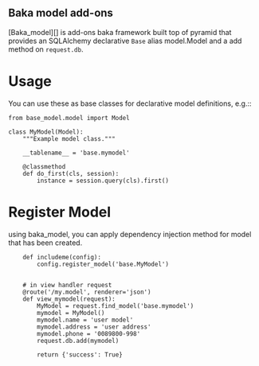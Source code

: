 ## Baka model add-ons

[Baka_model][] is add-ons baka framework built top of pyramid that provides an SQLAlchemy
declarative `Base` alias model.Model and a add method on `request.db`.

# Usage

You can use these as base classes for declarative model definitions, e.g.::

    from base_model.model import Model

    class MyModel(Model):
        """Example model class."""
        
        __tablename__ = 'base.mymodel'

        @classmethod
        def do_first(cls, session):
            instance = session.query(cls).first()

# Register Model

using baka_model, you can apply dependency injection method for model that has been created.

```
    def includeme(config):
        config.register_model('base.MyModel')
        
        
    # in view handler request
    @route('/my.model', renderer='json') 
    def view_mymodel(request):
        MyModel = request.find_model('base.mymodel')
        mymodel = MyModel()
        mymodel.name = 'user model'
        mymodel.address = 'user address'
        mymodel.phone = '0089800-998'
        request.db.add(mymodel)
        
        return {'success': True}
    
```